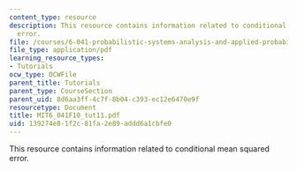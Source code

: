 ```yaml
---
content_type: resource
description: This resource contains information related to conditional mean squared
  error.
file: /courses/6-041-probabilistic-systems-analysis-and-applied-probability-fall-2010/139274e81f2c81fa2e89addd6a1cbfe0_MIT6_041F10_tut11.pdf
file_type: application/pdf
learning_resource_types:
- Tutorials
ocw_type: OCWFile
parent_title: Tutorials
parent_type: CourseSection
parent_uid: 8d6aa3ff-4c7f-8b04-c393-ec12e6470e9f
resourcetype: Document
title: MIT6_041F10_tut11.pdf
uid: 139274e8-1f2c-81fa-2e89-addd6a1cbfe0
---
```

This resource contains information related to conditional mean squared error.

